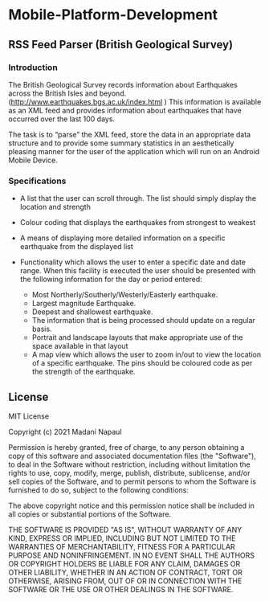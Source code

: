 # Mobile-Platform-Development
## RSS Feed Parser (British Geological Survey)

### Introduction

The British Geological Survey records information about Earthquakes across the British Isles and beyond. (http://www.earthquakes.bgs.ac.uk/index.html ) This information is available as an XML feed and provides information about earthquakes that have occurred over the last 100 days.

The task is to “parse” the XML feed, store the data in an appropriate data structure and to provide some summary statistics in an aesthetically pleasing manner for the user of the application which will run on an Android Mobile Device.

### Specifications
- A list that the user can scroll through. The list should simply display the location and strength
- Colour coding that displays the earthquakes from strongest to weakest
- A means of displaying more detailed information on a specific earthquake from the displayed list
- Functionality which allows the user to enter a specific date and date range. When this facility is executed the user should be presented with the following information for the day or period entered:

  - Most Northerly/Southerly/Westerly/Easterly earthquake.
  - Largest magnitude Earthquake.
  - Deepest and shallowest earthquake.
  - The information that is being processed should update on a regular basis.
  - Portrait and landscape layouts that make appropriate use of the space available in that layout
  - A map view which allows the user to zoom in/out to view the location of a specific earthquake. The pins should be coloured code as per the strength of the earthquake.



## License

MIT License

Copyright (c) 2021 Madani Napaul

Permission is hereby granted, free of charge, to any person obtaining a copy
of this software and associated documentation files (the "Software"), to deal
in the Software without restriction, including without limitation the rights
to use, copy, modify, merge, publish, distribute, sublicense, and/or sell
copies of the Software, and to permit persons to whom the Software is
furnished to do so, subject to the following conditions:

The above copyright notice and this permission notice shall be included in all
copies or substantial portions of the Software.

THE SOFTWARE IS PROVIDED "AS IS", WITHOUT WARRANTY OF ANY KIND, EXPRESS OR
IMPLIED, INCLUDING BUT NOT LIMITED TO THE WARRANTIES OF MERCHANTABILITY,
FITNESS FOR A PARTICULAR PURPOSE AND NONINFRINGEMENT. IN NO EVENT SHALL THE
AUTHORS OR COPYRIGHT HOLDERS BE LIABLE FOR ANY CLAIM, DAMAGES OR OTHER
LIABILITY, WHETHER IN AN ACTION OF CONTRACT, TORT OR OTHERWISE, ARISING FROM,
OUT OF OR IN CONNECTION WITH THE SOFTWARE OR THE USE OR OTHER DEALINGS IN THE
SOFTWARE.
